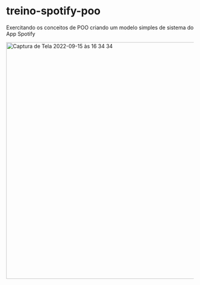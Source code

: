 # treino-spotify-poo
Exercitando os conceitos de POO criando um modelo simples de sistema do App Spotify

<img width="635" alt="Captura de Tela 2022-09-15 às 16 34 34" src="https://user-images.githubusercontent.com/113443506/190493380-958b832b-5589-45f4-ab12-1b9befc8bc48.png">
